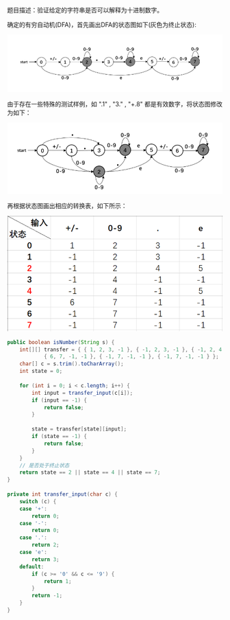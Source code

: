 题目描述：验证给定的字符串是否可以解释为十进制数字。  

确定的有穷自动机(DFA)，首先画出DFA的状态图如下(灰色为终止状态):  

![状态图](/assets/DFA.1.png)  

由于存在一些特殊的测试样例，如 ".1" , "3." , "+.8" 都是有效数字，将状态图修改为如下：  

![状态图](/assets/DFA.2.png)  

再根据状态图画出相应的转换表，如下所示：  

![转换表](/assets/转换表.png)  

```java
public boolean isNumber(String s) {
    int[][] transfer = { { 1, 2, 3, -1 }, { -1, 2, 3, -1 }, { -1, 2, 4, 5 }, { -1, 4, -1, -1 }, { -1, 4, -1, 5 },
            { 6, 7, -1, -1 }, { -1, 7, -1, -1 }, { -1, 7, -1, -1 } };
    char[] c = s.trim().toCharArray();
    int state = 0;

    for (int i = 0; i < c.length; i++) {
        int input = transfer_input(c[i]);
        if (input == -1) {
            return false;
        }

        state = transfer[state][input];
        if (state == -1) {
            return false;
        }
    }
    // 是否处于终止状态
    return state == 2 || state == 4 || state == 7;
}

private int transfer_input(char c) {
    switch (c) {
    case '+':
        return 0;
    case '-':
        return 0;
    case '.':
        return 2;
    case 'e':
        return 3;
    default:
        if (c >= '0' && c <= '9') {
            return 1;
        }
        return -1;
    }
}
```